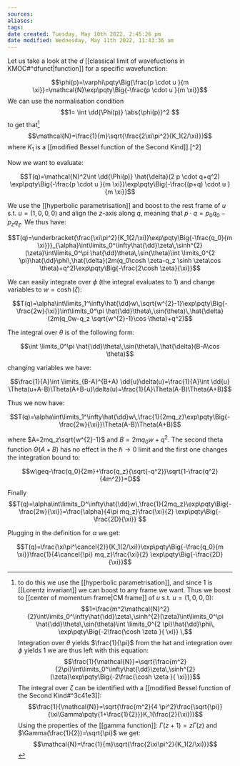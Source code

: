 ```yaml
---
sources:
aliases: 
tags: 
date created: Tuesday, May 10th 2022, 2:45:26 pm
date modified: Wednesday, May 11th 2022, 11:43:36 am
---
```

Let us take a look at the $d$ [[classical limit of wavefuctions in KMOC#^dfunct|function]] for a specific wavefunction: 

$$\phi(p)=\varphi\pqty\Big{\frac{p \cdot u }{m \xi}}=\mathcal{N}\exp\pqty\Big{-\frac{p \cdot u }{m \xi}}$$
We can use the normalisation condition
$$1= \int \dd{\Phi(p)} \abs{\phi(p)}^2 $$ to get that[^1]
$$\mathcal{N}=\frac{1}{m}\sqrt{\frac{2\xi\pi^2}{K_1(2/\xi)}}$$
where $K_1$ is a [[modified Bessel function of the Second Kind]].[^2]

Now we want to evaluate: 

$$T(q)=\mathcal{N}^2\int \dd{\Phi(p)} \hat{\delta}(2 p \cdot q+q^2) \exp\pqty\Big{-\frac{p \cdot u }{m \xi}}\exp\pqty\Big{-\frac{(p+q) \cdot u }{m \xi}}$$

We use the [[hyperbolic parametrisation]] and boost to the rest frame of  $u$ s.t. $u=(1,0,0,0)$ and align the $z$-axis along $q$, meaning that $p \cdot q=p_0q_0-p_zq_z$. We thus have: 

$$T(q)=\underbracket{\frac{\xi\pi^2}{K_1(2/\xi)}\exp\pqty\Big{-\frac{q_0}{m \xi}}}_{\alpha}\int\limits_0^\infty\hat{\dd}\zeta\,\sinh^{2}(\zeta)\int\limits_0^\pi \hat{\dd}\theta\,\sin(\theta)\int \limits_0^{2 \pi}\hat{\dd}\phi\,\hat{\delta}(2m(q_0\cosh \zeta-q_z \sinh \zeta\cos \theta)+q^2)\exp\pqty\Big{-\frac{2\cosh \zeta}{\xi}}$$

We can easily integrate over $\phi$ (the integral evaluates to 1) and change variables to $w=\cosh(\zeta)$:

$$T(q)=\alpha\int\limits_1^\infty\hat{\dd}w\,\sqrt{w^{2}-1}\exp\pqty\Big{-\frac{2w}{\xi}}\int\limits_0^\pi \hat{\dd}\theta\,\sin(\theta)\,\hat{\delta}(2m(q_0w-q_z \sqrt{w^{2}-1}\cos \theta)+q^2)$$

The integral over $\theta$ is of the following form:

$$\int \limits_0^\pi \hat{\dd}\theta\,\sin(\theta)\,\hat{\delta}(B-A\cos \theta)$$

changing variables we have: 

$$\frac{1}{A}\int \limits_{B-A}^{B+A} \dd{u}\delta(u)=\frac{1}{A}\int \dd{u} \Theta(u+A-B)\Theta(A+B-u)\delta(u)=\frac{1}{A}\Theta(A-B)\Theta(A+B)$$

Thus we now have:

$$T(q)=\alpha\int\limits_1^\infty\hat{\dd}w\,\frac{1}{2mq_z}\exp\pqty\Big{-\frac{2w}{\xi}}\Theta(A-B)\Theta(A+B)$$

where $A=2mq_z\sqrt{w^{2}-1}$ and $B=2mq_0w+q^2$. The second theta function $\Theta(A+B)$ has no effect in the $\hbar \to 0$ limit and the first one changes the integration bound to:

$$w\geq-\frac{q_0}{2m}+\frac{q_z}{\sqrt{-q^2}}\sqrt{1-\frac{q^2}{4m^2}}=D$$

Finally 
$$T(q)=\alpha\int\limits_D^\infty\hat{\dd}w\,\frac{1}{2mq_z}\exp\pqty\Big{-\frac{2w}{\xi}}=\frac{\alpha}{4\pi mq_z}\frac{\xi}{2} \exp\pqty\Big{-\frac{2D}{\xi}} $$

Plugging in the definition for $\alpha$ we get:

$$T(q)=\frac{\xi\pi^\cancel{2}}{K_1(2/\xi)}\exp\pqty\Big{-\frac{q_0}{m \xi}}\frac{1}{4\cancel{\pi} mq_z}\frac{\xi}{2} \exp\pqty\Big{-\frac{2D}{\xi}}$$

[^1]: to do this we use the [[hyperbolic parametrisation]], and since $1$ is [[Lorentz invariant]] we can boost to any frame we want. Thus we boost to [[center of momentum frame|CM frame]] of $u$ s.t. $u=(1,0,0,0)$:
$$1=\frac{m^2\mathcal{N}^2}{2}\int\limits_0^\infty\hat{\dd}\zeta\,\sinh^{2}(\zeta)\int\limits_0^\pi \hat{\dd}\theta\,\sin(\theta)\int \limits_0^{2 \pi}\hat{\dd}\phi\, \exp\pqty\Big{-2\frac{\cosh \zeta }{ \xi}}  \,$$Integration over $\theta$  yields $\frac{1}{\pi}$ from the hat and integration over $\phi$ yields $1$ we are thus left with this equation:$$\frac{1}{\mathcal{N}}=\sqrt{\frac{m^2}{2\pi}\int\limits_0^\infty\hat{\dd}\zeta\,\sinh^{2}(\zeta)\exp\pqty\Big{-2\frac{\cosh \zeta }{ \xi}}}$$
The integral over $\zeta$ can be identified with a [[modified Bessel function of the Second Kind#^3c41e3]]: $$\frac{1}{\mathcal{N}}=\sqrt{\frac{m^2}{4 \pi^2}\frac{\sqrt{\pi}}{\xi\Gamma\pqty{1+\frac{1}{2}}}K_1(\frac{2}{\xi})}$$Using the properties of the [[gamma function]]: $\Gamma(z+1)=z \Gamma (z)$ and $\Gamma(\frac{1}{2})=\sqrt{\pi}$ we get:$$\mathcal{N}=\frac{1}{m}\sqrt{\frac{2\xi\pi^2}{K_1(2/\xi)}}$$